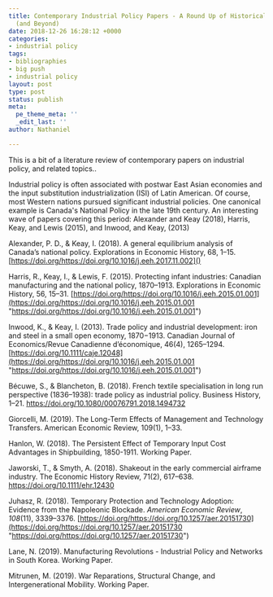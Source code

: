 ```yaml
---
title: Contemporary Industrial Policy Papers - A Round Up of Historical Case Studies
  (and Beyond)
date: 2018-12-26 16:28:12 +0000
categories:
- industrial policy
tags:
- bibliographies
- big push
- industrial policy
layout: post
type: post
status: publish
meta:
  pe_theme_meta: ''
  _edit_last: ''
author: Nathaniel

---
```


  
  
This is a bit of a literature review of contemporary papers on industrial policy, and related topics..  
  
Industrial policy is often associated with postwar East Asian economies and the input substitution industrialization (ISI) of Latin American. Of course, most Western nations pursued significant industrial policies. One canonical example is Canada's National Policy in the late 19th century. An interesting wave of papers covering this period: Alexander and Keay (2018), Harris, Keay, and Lewis (2015), and Inwood, and Keay, (2013)  
  
Alexander, P. D., & Keay, I. (2018). A general equilibrium analysis of Canada’s national policy. Explorations in Economic History, 68, 1–15. [https://doi.org/https://doi.org/10.1016/j.eeh.2017.11.002]()  
  
Harris, R., Keay, I., & Lewis, F. (2015). Protecting infant industries: Canadian manufacturing and the national policy, 1870–1913. Explorations in Economic History, 56, 15–31. [https://doi.org/https://doi.org/10.1016/j.eeh.2015.01.001](https://doi.org/https://doi.org/10.1016/j.eeh.2015.01.001 "https://doi.org/https://doi.org/10.1016/j.eeh.2015.01.001")  
  
Inwood, K., & Keay, I. (2013). Trade policy and industrial development: iron and steel in a small open economy, 1870−1913. Canadian Journal of Economics/Revue Canadienne d’économique, 46(4), 1265–1294. [https://doi.org/10.1111/caje.12048](https://doi.org/https://doi.org/10.1016/j.eeh.2015.01.001 "https://doi.org/https://doi.org/10.1016/j.eeh.2015.01.001")  
  
  
  
Bécuwe, S., & Blancheton, B. (2018). French textile specialisation in long run perspective (1836–1938): trade policy as industrial policy. Business History, 1–21. https://doi.org/10.1080/00076791.2018.1494732  
  
Giorcelli, M. (2019). The Long-Term Effects of Management and Technology Transfers. American Economic Review, 109(1), 1–33.  
  
Hanlon, W. (2018). The Persistent Effect of Temporary Input Cost Advantages in Shipbuilding, 1850-1911. Working Paper.  
  
  
  
Jaworski, T., & Smyth, A. (2018). Shakeout in the early commercial airframe industry. The Economic History Review, 71(2), 617–638. https://doi.org/10.1111/ehr.12430  
  
Juhasz, R. (2018). Temporary Protection and Technology Adoption: Evidence from the Napoleonic Blockade. _American Economic Review_, _108_(11), 3339–3376. [https://doi.org/https://doi.org/10.1257/aer.20151730](https://doi.org/https://doi.org/10.1257/aer.20151730 "https://doi.org/https://doi.org/10.1257/aer.20151730")  
  
Lane, N. (2019). Manufacturing Revolutions - Industrial Policy and Networks in South Korea. Working Paper.  
  
Mitrunen, M. (2019). War Reparations, Structural Change, and Intergenerational Mobility. Working Paper.